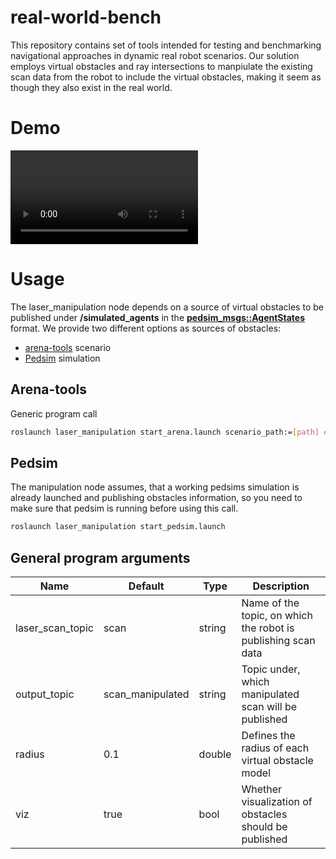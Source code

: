 # real-world-bench

This repository contains set of tools intended for testing and benchmarking navigational approaches in dynamic real robot scenarios. Our solution employs virtual obstacles and ray intersections to manpiulate the existing scan data from the robot to include the virtual obstacles, making it seem as though they also exist in the real world.

# Demo

<video src="images/output.mp4" controls="controls" style="max-width: 730px;">
</video>

# Usage
The laser_manipulation node depends on a source of virtual obstacles to be published under **/simulated_agents** in the [**pedsim_msgs::AgentStates**](https://github.com/Arena-Rosnav/pedsim_ros/tree/master/pedsim_msgs/msg) format. We provide two different options as sources of obstacles:
- [arena-tools](https://github.com/Arena-Rosnav/arena-tools) scenario
- [Pedsim](https://github.com/Arena-Rosnav/pedsim_ros) simulation

## Arena-tools
Generic program call
```bash
roslaunch laser_manipulation start_arena.launch scenario_path:=[path] #Path to a specific scenario.json file needs to be given
```
## Pedsim
The manipulation node assumes, that a working pedsims simulation is already launched and publishing obstacles information, so you need to make sure that pedsim is running before using this call.
```bash
roslaunch laser_manipulation start_pedsim.launch
```
## General program arguments
| Name             | Default                 | Type             | Description                                                                                                                                                                                                                                                        |
| ---------------- | ----------------------- | ---------------- | ------------------------------------------------------------------------------------------------------------------------------------------------------------------------------------------------------------------------------------------------------------------ |
| laser_scan_topic            | scan                 | string              | Name of the topic, on which the robot is publishing scan data                                                                                                                                                                                                                             |
| output_topic    | scan_manipulated                     |        string          | Topic under, which manipulated scan will be published                                                                                                                                                                                                                               |
| radius      | 0.1                | double | Defines the radius of each virtual obstacle model                                                                                                                                                                                                                                          |
| viz |              true           | bool           | Whether visualization of obstacles should be published |

